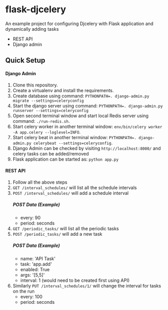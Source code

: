 # flask-djcelery
An example project for configuring Djcelery with Flask application and dynamically adding tasks
 - REST API
 - Django admin


Quick Setup
-----------

#### Django Admin

1. Clone this repository.
2. Create a virtualenv and install the requirements.
3. Create database using command: `PYTHONPATH=. django-admin.py migrate --settings=celeryconfig`
4. Start the django server using command: `PYTHONPATH=. django-admin.py runserver --settings=celeryconfig`
5. Open second terminal window and start local Redis server using command: `./run-redis.sh`.
6. Start celery worker in another terminal window: `env/bin/celery worker -A app.celery --loglevel=INFO`.
6. Start celery beat in another terminal window: `PYTHONPATH=. django-admin.py celerybeat --settings=celeryconfig`.
7. Django Admin can be checked by visiting `http://localhost:8000/` and celery tasks can be added/removed
8. Flask application can be started as: `python app.py`


#### REST API

1. Follow all the above steps
2. `GET /interval_schedules/` will list all the schedule intervals
3. `POST /interval_schedules/` will add a schedule interval
    ##### POST Data (Example)
    - every: 90
    - period: seconds
4. `GET /periodic_tasks/` will list all the periodic tasks
5. `POST /periodic_tasks/` will add a new task 
    ##### POST Data (Example)
    - name: 'API Task'
    - task: 'app.add'
    - enabled: True
    - args: '[5,5]'
    - interval: 1 (would need to be created first using API)
6. Similarly `PUT /interval_schedules/1/` will change the interval for tasks on the run
    - every: 100
    - period: seconds